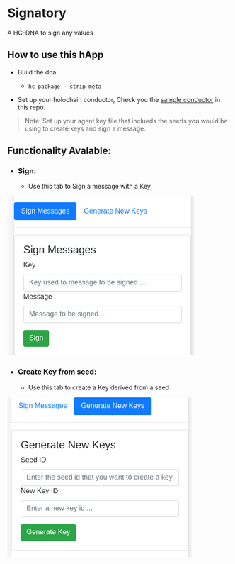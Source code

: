 # Signatory
A HC-DNA to sign any values

## How to use this hApp

- Build the dna
    - `hc package --strip-meta`

- Set up your holochain conductor, Check you the [sample conductor](https://github.com/zo-el/Signatory/blob/master/conductor-config.toml) in this repo.

> Note: Set up your agent key file that inclueds the seeds you would be using to create keys and sign a message.


## Functionality Avalable:

- ### Sign:
    - Use this tab to Sign a message with a Key
    
    
![Sign-Message](/doc/sign-message.png)

- ### Create Key from seed:
    - Use this tab to create a Key derived from a seed

![Derive-Keys](/doc/derive-key.png)
